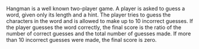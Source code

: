 Hangman is a well known two-player game. A player is asked to guess a word, given only its length and a hint. The player tries to guess the characters in the word and is allowed to make up to 10 incorrect guesses. If the player guesses the word correctly, the final score is the ratio of the number of correct guesses and the total number of guesses made. If more than 10 incorrect guesses were made, the final score is zero. 

